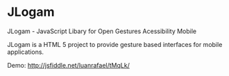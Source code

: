 JLogam
======

JLogam - JavaScript Libary for Open Gestures Acessibility Mobile

JLogam is a HTML 5 project to provide gesture based interfaces for mobile applications.


Demo: http://jsfiddle.net/luanrafael/tMqLk/
